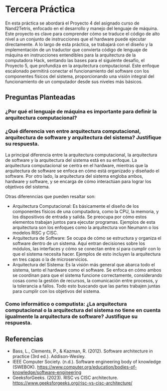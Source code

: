 # Tercera Práctica
En esta práctica se abordará el Proyecto 4 del asignado curso de Nand2Tetris, enfocado en el desarrollo y manejo del lenguaje de máquina. Este proyecto es clave para comprender cómo se traduce el código de alto nivel a un conjunto de instrucciones que el hardware puede ejecutar directamente. A lo largo de esta práctica, se trabajará con el diseño y la implementación de un traductor que convierta código de lenguaje de máquina en instrucciones entendibles para la arquitectura de la computadora Hack, sentando las bases para el siguiente desafío, el Proyecto 5, que profundiza en la arquitectura computacional. Este enfoque escalonado permitirá conectar el funcionamiento del software con los componentes físicos del sistema, proporcionando una visión integral del funcionamiento de un computador desde sus niveles más básicos.

## Preguntas Planteadas
### ¿Por qué el lenguaje de máquina es importante para definir la arquitectura computacional?

### ¿Qué diferencia ven entre arquitectura computacional, arquitectura de software y arquitectura del sistema? Justifique su respuesta.
La principal diferencia entre la arquitectura computacional, la arquitectura de software y la arquitectura del sistema está en su enfoque. La arquitectura computacional se centra en el hardware, mientras que la arquitectura de software se enfoca en cómo está organizado y diseñado el software. Por otro lado, la arquitectura del sistema engloba ambos, hardware y software, y se encarga de cómo interactúan para lograr los objetivos del sistema.

Otras diferenncias que pueden resaltar son:
* Arquitectura Computacional: Es básicamente el diseño de los componentes físicos de una computadora, como la CPU, la memoria, y los dispositivos de entrada y salida. Se preocupa por cómo estos elementos trabajan juntos para ejecutar programas. Ejemplos de esta arquitectura son los enfoques como la arquitectura von Neumann o los modelos RISC y CISC.
* Arquitectura de Software: Se ocupa de cómo se estructura y organiza el software dentro de un sistema. Aquí entran decisiones sobre los módulos, las interfaces y cómo se conectan entre sí para cumplir con lo que el sistema necesita hacer. Ejemplos de esto incluyen la arquitectura en tres capas o la de microservicios.
* Arquitectura del Sistema: Es la visión más general que abarca todo el sistema, tanto el hardware como el software. Se enfoca en cómo ambos se coordinan para que el sistema funcione correctamente, considerando cosas como la gestión de recursos, la comunicación entre procesos, y la tolerancia a fallos. Todo esto buscando que las partes trabajen juntas para cumplir con los objetivos del sistema.

### Como informático o computista: ¿La arquitectura computacional o la arquitectura del sistema no tiene en cuenta igualmente la arquitectura de software? Justifique su respuesta.

## Referencias
* Bass, L., Clements, P., & Kazman, R. (2012). Software architecture in practice (3rd ed.). Addison-Wesley.
* IEEE Computer Society. (n.d.). Software engineering body of knowledge (SWEBOK). https://www.computer.org/education/bodies-of-knowledge/software-engineering
* GeeksforGeeks. (2023). RISC vs CISC architecture. https://www.geeksforgeeks.org/risc-vs-cisc-architecture/
